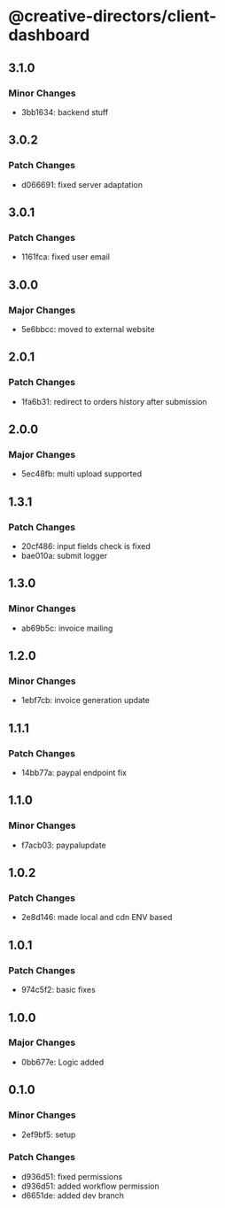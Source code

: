 # @creative-directors/client-dashboard

## 3.1.0

### Minor Changes

- 3bb1634: backend stuff

## 3.0.2

### Patch Changes

- d066691: fixed server adaptation

## 3.0.1

### Patch Changes

- 1161fca: fixed user email

## 3.0.0

### Major Changes

- 5e6bbcc: moved to external website

## 2.0.1

### Patch Changes

- 1fa6b31: redirect to orders history after submission

## 2.0.0

### Major Changes

- 5ec48fb: multi upload supported

## 1.3.1

### Patch Changes

- 20cf486: input fields check is fixed
- bae010a: submit logger

## 1.3.0

### Minor Changes

- ab69b5c: invoice mailing

## 1.2.0

### Minor Changes

- 1ebf7cb: invoice generation update

## 1.1.1

### Patch Changes

- 14bb77a: paypal endpoint fix

## 1.1.0

### Minor Changes

- f7acb03: paypalupdate

## 1.0.2

### Patch Changes

- 2e8d146: made local and cdn ENV based

## 1.0.1

### Patch Changes

- 974c5f2: basic fixes

## 1.0.0

### Major Changes

- 0bb677e: Logic added

## 0.1.0

### Minor Changes

- 2ef9bf5: setup

### Patch Changes

- d936d51: fixed permissions
- d936d51: added workflow permission
- d6651de: added dev branch
